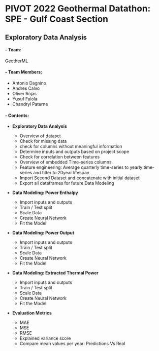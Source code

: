 # PIVOT 2022 Geothermal Datathon: SPE - Gulf Coast Section
## Exploratory Data Analysis


#### - Team: 
GeotherML    
    
#### - Team Members:
- Antonio Dagnino
- Andres Calvo
- Oliver Rojas
- Yusuf Falola
- Chandryl Paterne    
    
#### - Contents:


   - **Exploratory Data Analysis**
        - Overview of dataset
        - Check for missing data
        - check for columns without meaningful information
        - Determine inputs and outputs based on project scope
        - Check for correlation between features
        - Overview of embedded Time-series columns
        - Feature engineering: Average quarterly time-series to yearly time-series and filter to 20year lifespan
        - Import Second Dataset and concatenate with initial dataset
        - Export all dataframes for future Data Modeling
        
   - **Data Modeling: Power Enthalpy**
       - Import inputs and outputs
       - Train / Test split
       - Scale Data
       - Create Neural Network
       - Fit the Model
       
       
   - **Data Modeling: Power Output**
       - Import inputs and outputs
       - Train / Test split
       - Scale Data
       - Create Neural Network
       - Fit the Model
       
       
   - **Data Modeling: Extracted Thermal Power**
       - Import inputs and outputs
       - Train / Test split
       - Scale Data
       - Create Neural Network
       - Fit the Model
       

   - **Evaluation Metrics**
       - MAE
       - MSE
       - RMSE
       - Explained variance score
       - Compare mean values per year: Predictions Vs Real
